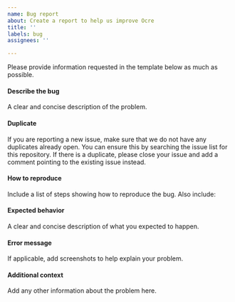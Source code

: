 ```yaml
---
name: Bug report
about: Create a report to help us improve Ocre 
title: ''
labels: bug
assignees: ''

---
```



Please provide information requested in the template below as much as possible.

#### Describe the bug

A clear and concise description of the problem.


#### Duplicate

If you are reporting a new issue, make sure that we do not have any duplicates
already open. You can ensure this by searching the issue list for this
repository. If there is a duplicate, please close your issue and add a comment
pointing to the existing issue instead.

#### How to reproduce

Include a list of steps showing how to reproduce the bug. Also include:

#### Expected behavior

A clear and concise description of what you expected to happen.

#### Error message

If applicable, add screenshots to help explain your problem.

#### Additional context

Add any other information about the problem here.